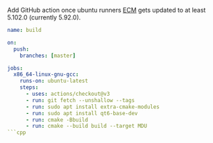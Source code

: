 Add GitHub action once ubuntu runners [ECM](https://answers.launchpad.net/ubuntu/jammy/amd64/extra-cmake-modules) gets updated to at least 5.102.0 (currently 5.92.0).

```yml
name: build

on:
  push:
    branches: [master]

jobs:
  x86_64-linux-gnu-gcc:
    runs-on: ubuntu-latest
    steps:
      - uses: actions/checkout@v3
      - run: git fetch --unshallow --tags
      - run: sudo apt install extra-cmake-modules
      - run: sudo apt install qt6-base-dev
      - run: cmake -Bbuild
      - run: cmake --build build --target MDU
```cpp
